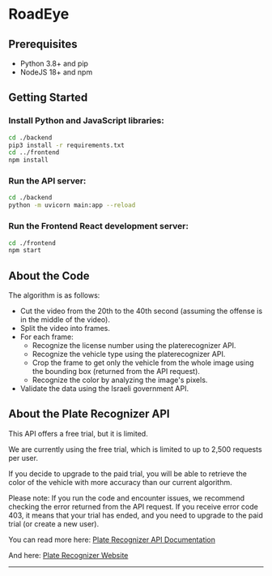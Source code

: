 # RoadEye

## Prerequisites

- Python 3.8+ and pip
- NodeJS 18+ and npm

## Getting Started

### Install Python and JavaScript libraries:

```bash
cd ./backend
pip3 install -r requirements.txt
cd ../frontend
npm install
```

### Run the API server:

```bash
cd ./backend
python -m uvicorn main:app --reload
```

### Run the Frontend React development server:

```bash
cd ./frontend
npm start
```

## About the Code

The algorithm is as follows:
- Cut the video from the 20th to the 40th second (assuming the offense is in the middle of the video).
- Split the video into frames.
- For each frame:
    * Recognize the license number using the platerecognizer API.
    * Recognize the vehicle type using the platerecognizer API.
    * Crop the frame to get only the vehicle from the whole image using the bounding box (returned from the API request).
    * Recognize the color by analyzing the image's pixels.
- Validate the data using the Israeli government API.

## About the Plate Recognizer API

This API offers a free trial, but it is limited.

We are currently using the free trial, which is limited to up to 2,500 requests per user.

If you decide to upgrade to the paid trial, you will be able to retrieve the color of the vehicle with more accuracy than our current algorithm.

Please note: If you run the code and encounter issues, we recommend checking the error returned from the API request. If you receive error code 403, it means that your trial has ended, and you need to upgrade to the paid trial (or create a new user).

You can read more here: [Plate Recognizer API Documentation](https://docs.platerecognizer.com/#introduction)

And here: [Plate Recognizer Website](https://platerecognizer.com/)

--------------------------

